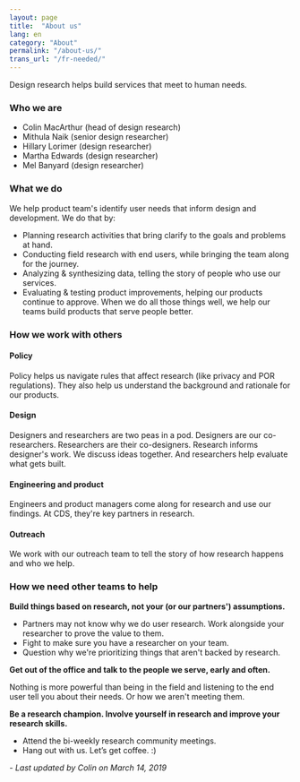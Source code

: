 ```yaml
---
layout: page
title:  "About us"
lang: en
category: "About"
permalink: "/about-us/"
trans_url: "/fr-needed/"
---
```


Design research helps build services that meet to human needs. 

### Who we are
* Colin MacArthur (head of design research)
* Mithula Naik (senior design researcher)
* Hillary Lorimer (design researcher)
* Martha Edwards (design researcher)
* Mel Banyard (design researcher)

### What we do
We help product team's identify user needs that inform design and development.
We do that by:
- Planning research activities that bring clarify to the goals and problems at hand.
- Conducting field research with end users, while bringing the team along for the journey.
- Analyzing & synthesizing data, telling the story of people who use our services.
- Evaluating & testing product improvements, helping our products continue to approve.
When we do all those things well, we help our teams build products that serve people better.

### How we work with others

#### Policy
Policy helps us navigate rules that affect research (like privacy and POR regulations). They also help us understand the background and rationale for our products.

#### Design
Designers and researchers are two peas in a pod. Designers are our co-researchers. Researchers are their co-designers. Research informs designer's work. We discuss ideas together. And researchers help evaluate what gets built.

#### Engineering and product
Engineers and product managers come along for research and use our findings. At CDS, they're key partners in research.

#### Outreach
We work with our outreach team to tell the story of how research happens and who we help.

### How we need other teams to help

**Build things based on research, not your (or our partners') assumptions.**

- Partners may not know why we do user research. Work alongside your researcher to prove the value to them.
- Fight to make sure you have a researcher on your team.
- Question why we're prioritizing things that aren't backed by research.

**Get out of the office and talk to the people we serve, early and often.**

Nothing is more powerful than being in the field and listening to the end user tell you about their needs. Or how we aren't meeting them.

**Be a research champion. Involve yourself in research and improve your research skills.**

- Attend the bi-weekly research community meetings. 
- Hang out with us. Let’s get coffee. :) 

_- Last updated by Colin on March 14, 2019_